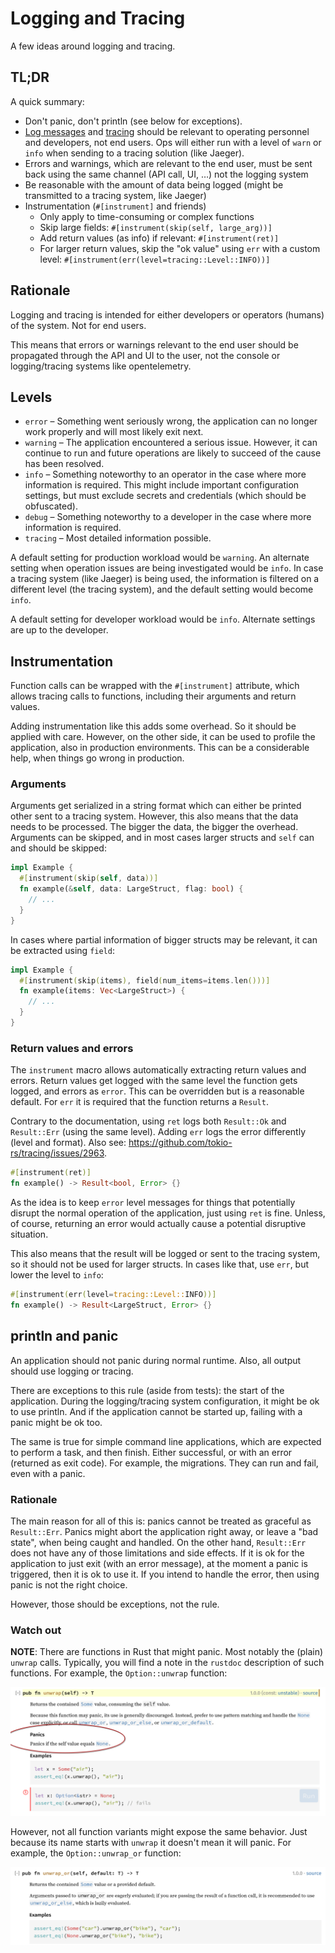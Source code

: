 # Logging and Tracing

A few ideas around logging and tracing.

## TL;DR

A quick summary:

* Don't panic, don't println (see below for exceptions).
* [Log messages](https://crates.io/crates/log) and [tracing](https://crates.io/crates/tracing) should be relevant to
  operating personnel and developers, not end users. Ops will either run
  with a level of `warn` or `info` when sending to a tracing solution (like Jaeger).
* Errors and warnings, which are relevant to the end user, must be sent back using the same channel (API call, UI, …)
  not the logging system
* Be reasonable with the amount of data being logged (might be transmitted to a tracing system, like Jaeger)
* Instrumentation (`#[instrument]` and friends)
  * Only apply to time-consuming or complex functions
  * Skip large fields: `#[instrument(skip(self, large_arg))]`
  * Add return values (as info) if relevant: `#[instrument(ret)]`
  * For larger return values, skip the "ok value" using `err` with a custom level: `#[instrument(err(level=tracing::Level::INFO))]`

## Rationale

Logging and tracing is intended for either developers or operators (humans) of the system. Not for end users.

This means that errors or warnings relevant to the end user should be propagated through the API and UI to the user,
not the console or logging/tracing systems like opentelemetry.

## Levels

* `error` – Something went seriously wrong, the application can no longer work properly and will most likely exit next.
* `warning` – The application encountered a serious issue. However, it can continue to run and future operations are likely to succeed of the cause has been resolved.
* `info` – Something noteworthy to an operator in the case where more information is required. This might include
  important configuration settings, but must exclude secrets and credentials (which should be obfuscated).
* `debug` – Something noteworthy to a developer in the case where more information is required.
* `tracing` – Most detailed information possible.

A default setting for production workload would be `warning`. An alternate setting when operation issues are being
investigated would be `info`. In case a tracing system (like Jaeger) is being used, the information is filtered on a
different level (the tracing system), and the default setting would become `info`.

A default setting for developer workload would be `info`. Alternate settings are up to the developer.

## Instrumentation

Function calls can be wrapped with the `#[instrument]` attribute, which allows tracing calls to functions, including
their arguments and return values.

Adding instrumentation like this adds some overhead. So it should be applied with care. However, on the other side, it
can be used to profile the application, also in production environments. This can be a considerable help, when things
go wrong in production.

### Arguments

Arguments get serialized in a string format which can either be printed other sent to a tracing system. However, this
also means that the data needs to be processed. The bigger the data, the bigger the overhead. Arguments can be skipped,
and in most cases larger structs and `self` can and should be skipped:

```rust
impl Example {
  #[instrument(skip(self, data))]
  fn example(&self, data: LargeStruct, flag: bool) {
    // ...
  }
}
```

In cases where partial information of bigger structs may be relevant, it can be extracted using `field`:

```rust
impl Example {
  #[instrument(skip(items), field(num_items=items.len()))]
  fn example(items: Vec<LargeStruct>) {
    // ...
  }
}
```

### Return values and errors

The `instrument` macro allows automatically extracting return values and errors. Return values get logged with the same
level the function gets logged, and errors as `error`. This can be overridden but is a reasonable default. For `err` it
is required that the function returns a `Result`.

Contrary to the documentation, using `ret` logs both `Result::Ok` and `Result::Err` (using the same level). Adding `err`
logs the error differently (level and format). Also see: https://github.com/tokio-rs/tracing/issues/2963.

```rust
#[instrument(ret)]
fn example() -> Result<bool, Error> {}
```

As the idea is to keep `error` level messages for things that potentially disrupt the normal operation of the
application, just using `ret` is fine. Unless, of course, returning an error would actually cause a potential disruptive
situation.

This also means that the result will be logged or sent to the tracing system, so it should not be used for larger
structs. In cases like that, use `err`, but lower the level to `info`:

```rust
#[instrument(err(level=tracing::Level::INFO))]
fn example() -> Result<LargeStruct, Error> {}
```

## println and panic

An application should not panic during normal runtime. Also, all output should use logging or tracing.

There are exceptions to this rule (aside from tests): the start of the application. During the logging/tracing system
configuration, it might be ok to use println. And if the application cannot be started up, failing with a panic might
be ok too.

The same is true for simple command line applications, which are expected to perform a task, and then finish. Either
successful, or with an error (returned as exit code). For example, the migrations. They can run and fail, even with
a panic.

### Rationale

The main reason for all of this is: panics cannot be treated as graceful as `Result::Err`. Panics might abort the
application right away, or leave a "bad state", when being caught and handled. On the other hand, `Result::Err` does not
have any of those limitations and side effects. If it is ok for the application to just exit (with an error message),
at the moment a panic is triggered, then it is ok to use it. If you intend to handle the error, then using panic is not
the right choice.

However, those should be exceptions, not the rule.

### Watch out

**NOTE**: There are functions in Rust that might panic. Most notably the (plain) `unwrap` calls. Typically, you will
find a note in the `rustdoc` description of such functions. For example, the `Option::unwrap` function:

![Screenshot of rustdoc for Option::unwrap](drawings/log_tracing_1.png)

However, not all function variants might expose the same behavior. Just because its name starts with `unwrap` it doesn't
mean it will panic. For example, the `Option::unwrap_or` function:

![Screenshot of rustdoc for Option::unwrap_or](drawings/log_tracing_2.png)


